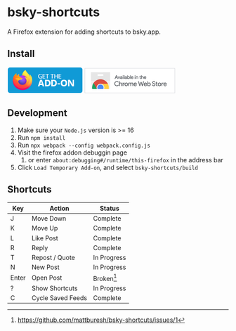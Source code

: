 # bsky-shortcuts 

A Firefox extension for adding shortcuts to bsky.app.

## Install

[![Available from FireFox Add-ons](assets/firefox.png)](https://addons.mozilla.org/en-US/firefox/addon/bsky-shortcuts/)
[![Available in the Chrome Web Store](assets/chrome.png)](https://chrome.google.com/webstore/detail/bsky-shortcuts/cimigenihbmedhakgecdgbjgmplfjkjj/1)

## Development

1. Make sure your `Node.js` version is >= 16
2. Run `npm install`
3. Run `npx webpack --config webpack.config.js`
4. Visit the firefox addon debuggin page
    1. or enter `about:debugging#/runtime/this-firefox` in the address bar
5. Click `Load Temporary Add-on`, and select `bsky-shortcuts/build`

## Shortcuts 

| Key | Action | Status|
|-----|--------|-------|
| J   | Move Down | Complete |
| K   | Move Up | Complete |
| L   | Like Post | Complete |
| R   | Reply  | Complete |
| T   | Repost / Quote | In Progress |
| N   | New Post | In Progress |
| Enter | Open Post | Broken[^1] |
| ?   | Show Shortcuts | In Progress |
| C   | Cycle Saved Feeds | Complete |

[^1]: https://github.com/mattburesh/bsky-shortcuts/issues/1
